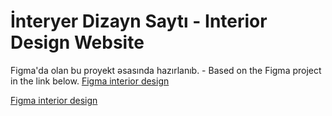 # İnteryer Dizayn Saytı - Interior Design Website
Figma'da olan bu proyekt əsasında hazırlanıb. - Based on the Figma project in the link below.
<a href="https://www.figma.com/file/dcVsgsRaqW43mgZBYGZIjB/Interior-Design-Website-Template-(Community)?node-id=1-5&t=CAcXwSAUPHlTEGMP-0" target="_blank">Figma interior design</a>

<a href="[![Netlify Status](https://api.netlify.com/api/v1/badges/4c2da965-e456-468f-a9a8-fc38979f4932/deploy-status)](https://app.netlify.com/sites/interiordesign-website/deploys)" target="_blank">Figma interior design</a> 
